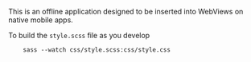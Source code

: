 This is an offline application designed to be inserted into WebViews on native mobile apps.

To build the `style.scss` file as you develop

		sass --watch css/style.scss:css/style.css